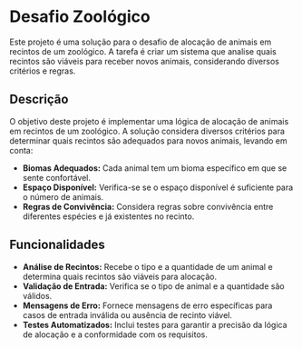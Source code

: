 # Desafio Zoológico

Este projeto é uma solução para o desafio de alocação de animais em recintos de um zoológico. A tarefa é criar um sistema que analise quais recintos são viáveis para receber novos animais, considerando diversos critérios e regras.

## Descrição

O objetivo deste projeto é implementar uma lógica de alocação de animais em recintos de um zoológico. A solução considera diversos critérios para determinar quais recintos são adequados para novos animais, levando em conta:

- **Biomas Adequados:** Cada animal tem um bioma específico em que se sente confortável.
- **Espaço Disponível:** Verifica-se se o espaço disponível é suficiente para o número de animais.
- **Regras de Convivência:** Considera regras sobre convivência entre diferentes espécies e já existentes no recinto.

## Funcionalidades

- **Análise de Recintos:** Recebe o tipo e a quantidade de um animal e determina quais recintos são viáveis para alocação.
- **Validação de Entrada:** Verifica se o tipo de animal e a quantidade são válidos.
- **Mensagens de Erro:** Fornece mensagens de erro específicas para casos de entrada inválida ou ausência de recinto viável.
- **Testes Automatizados:** Inclui testes para garantir a precisão da lógica de alocação e a conformidade com os requisitos.

